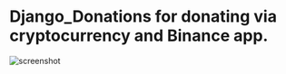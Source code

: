 # Django_Donations for donating via cryptocurrency and Binance app.

![screenshot](https://github.com/dusanrsc/Django_Donations/assets/149257819/bba42412-4d45-4cf1-b95e-ae36b31cf083)
